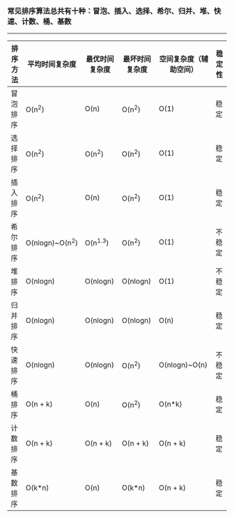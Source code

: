 ### 常见排序算法总共有十种：冒泡、插入、选择、希尔、归并、堆、快速、计数、桶、基数
----

排序方法|平均时间复杂度|最优时间复杂度|最坏时间复杂度|空间复杂度（辅助空间）|稳定性
--------|-------------------------|--------|--------|--------|------
冒泡排序|O(n<sup>2</sup>)         |O(n)              |O(n<sup>2</sup>)|O(1)         |稳定
选择排序|O(n<sup>2</sup>)         |O(n<sup>2</sup>)  |O(n<sup>2</sup>)|O(1)         |稳定
插入排序|O(n<sup>2</sup>)         |O(n)              |O(n<sup>2</sup>)|O(1)         |稳定
希尔排序|O(nlogn)~O(n<sup>2</sup>)|O(n<sup>1.3</sup>)|O(n<sup>2</sup>)|O(1)         |不稳定
堆排序  |O(nlogn)                 |O(nlogn)          |O(nlogn)        |O(1)         |不稳定
归并排序|O(nlogn)                 |O(nlogn)          |O(nlogn)        |O(n)         |稳定
快速排序|O(nlogn)                 |O(nlogn)          |O(n<sup>2</sup>)|O(nlogn)~O(n)|不稳定
桶排序  |O(n + k)                 |O(n)              |O(n<sup>2</sup>)|O(n*k)       |稳定
计数排序|O(n + k)                 |O(n + k)          |O(n + k)        |O(n + k)     |稳定
基数排序|O(k*n)                   |O(n)              |O(k*n)          |O(n + k)     |稳定
